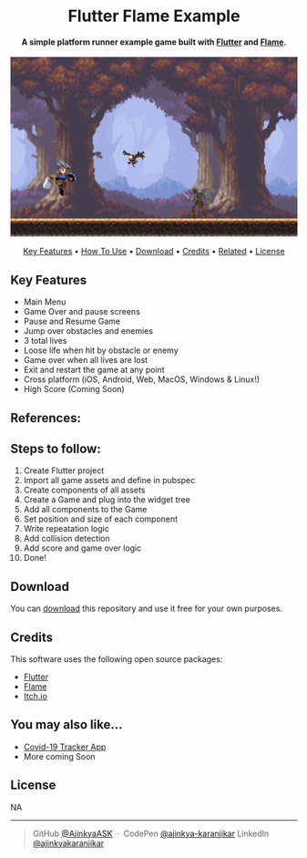 <h1 align="center">
  <br>
  Flutter Flame Example
  <br>
</h1>

<h4 align="center">A simple platform runner example game built with <a href="https://flutter.dev/" target="_blank">Flutter</a> and <a href="https://flame-engine.org/" target="_blank">Flame</a>.</h4>

<p align="center">
  <a href="https://github.com/AjinkyaASK/flutter_flame_example">
    <img src="https://raw.githubusercontent.com/AjinkyaASK/flutter_flame_example/master/flutter_flame_example_screenshot.png"
         alt="Gameplay Screenshot">
  </a>
</p>
<p align="center">
  <a href="#key-features">Key Features</a> •
  <a href="#how-to-use">How To Use</a> •
  <a href="#download">Download</a> •
  <a href="#credits">Credits</a> •
  <a href="#related">Related</a> •
  <a href="#license">License</a>
</p>

## Key Features

* Main Menu
* Game Over and pause screens
* Pause and Resume Game
* Jump over obstacles and enemies
* 3 total lives
* Loose life when hit by obstacle or enemy
* Game over when all lives are lost
* Exit and restart the game at any point
* Cross platform (iOS, Android, Web, MacOS, Windows & Linux!)
* High Score (Coming Soon)

## References:

[Download Royalty Free Game Assets]: http://itch.io/
[Flame Engine Portal]: https://flame-engine.org/


## Steps to follow:

1. Create Flutter project
2. Import all game assets and define in pubspec
3. Create components of all assets
4. Create a Game and plug into the widget tree
5. Add all components to the Game
6. Set position and size of each component
7. Write repeatation logic
8. Add collision detection
9. Add score and game over logic
10. Done!

## Download

You can [download](https://github.com/AjinkyaASK/flutter_flame_example/) this repository and use it free for your own purposes.

## Credits

This software uses the following open source packages:

- [Flutter](https://flutter.dev/)
- [Flame](https://flame-engine.org/)
- [Itch.io](http://itch.io/)

## You may also like...
- [Covid-19 Tracker App](https://github.com/AjinkyaASK/covid19_tracker_restapi)
- More coming Soon

## License
NA

---

> GitHub [@AjinkyaASK](https://github.com/AjinkyaASK) &nbsp;&middot;&nbsp;
> CodePen [@ajinkya-karanjikar](https://codepen.io/ajinkya-karanjikar)
> LinkedIn [@ajinkyakaranjikar](https://in.linkedin.com/in/ajinkyakaranjikar)
